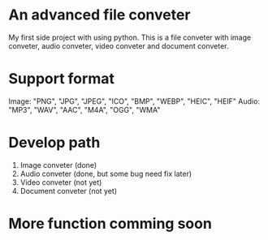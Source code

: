 # An advanced file conveter
My first side project with using python.
This is a file conveter with image conveter, audio conveter, video conveter and document conveter.

# Support format
Image: "PNG", "JPG", "JPEG", "ICO", "BMP", "WEBP", "HEIC", "HEIF"
Audio: "MP3", "WAV", "AAC", "M4A", "OGG", "WMA"

# Develop path
1. Image conveter (done)
2. Audio conveter (done, but some bug need fix later)
3. Video conveter (not yet)
4. Document conveter (not yet)

# More function comming soon
